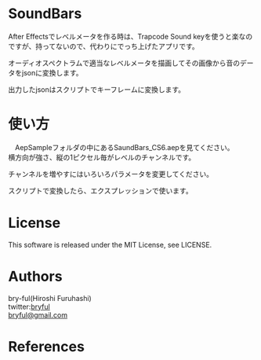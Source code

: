 ﻿# SoundBars

After Effectsでレベルメータを作る時は、Trapcode Sound keyを使うと楽なのですが、持ってないので、代わりにでっち上げたアプリです。  
  
オーディオスペクトラムで適当なレベルメータを描画してその画像から音のデータをjsonに変換します。

出力したjsonはスクリプトでキーフレームに変換します。  


# 使い方
　AepSampleフォルダの中にあるSaundBars_CS6.aepを見てください。  
横方向が強さ、縦の1ピクセル毎がレベルのチャンネルです。  
  
チャンネルを増やすにはいろいろパラメータを変更してください。

スクリプトで変換したら、エクスプレッションで使います。  



# License

This software is released under the MIT License, see LICENSE. 

# Authors

bry-ful(Hiroshi Furuhashi)   
twitter:[bryful](https://twitter.com/bryful)  
bryful@gmail.com  

# References

  


